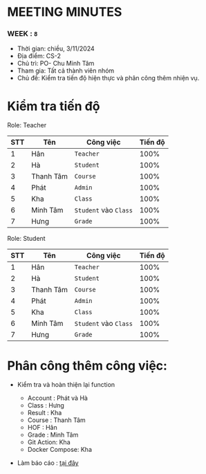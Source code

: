 # MEETING MINUTES

### WEEK : `8`
- Thời gian: chiều, 3/11/2024
- Địa điểm: CS-2
- Chủ trì: PO- Chu Minh Tâm
- Tham gia: Tất cả thành viên nhóm
- Chủ đề: Kiểm tra tiến độ hiện thực và phân công thêm nhiện vụ.
# Kiểm tra tiến độ
Role: Teacher

  | STT | Tên       | Công việc                  |      Tiến độ       |  
  | --- | --------- | -------------------------- | ----------------|
  | 1   | Hân       | `Teacher`             |    100%         |
  | 2   | Hà        |  `Student`             |       100%      |
  | 3   | Thanh Tâm |  `Course`              |      100%         |
  | 4   | Phát      |  `Admin`               |         100%        |
  | 5   | Kha       |  `Class`               |       100%        |
  | 6   | Minh Tâm  |  `Student` vào `Class` |       100%          |
  | 7   | Hưng      |  `Grade`               |        100%  |
  
Role: Student

  | STT | Tên       | Công việc                  |      Tiến độ       |  
  | --- | --------- | -------------------------- | ----------------|
  | 1   | Hân       | `Teacher`             |    100%         |
  | 2   | Hà        |  `Student`             |       100%      |
  | 3   | Thanh Tâm |  `Course`              |      100%         |
  | 4   | Phát      |  `Admin`               |         100%        |
  | 5   | Kha       |  `Class`               |       100%        |
  | 6   | Minh Tâm  |  `Student` vào `Class` |       100%          |
  | 7   | Hưng      |  `Grade`               |        100%  |
  
# Phân công thêm công việc:

- Kiểm tra và hoàn thiện lại function

  - Account : Phát và Hà
  - Class : Hưng
  - Result : Kha
  - Course : Thanh Tâm
  - HOF : Hân
  - Grade : Minh Tâm
  - Git Action: Kha
  - Docker Compose: Kha

- Làm báo cáo : [tại đây](./docs/reports/FinalReport/finalReport.md)
